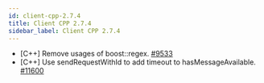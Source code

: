 ```yaml
---
id: client-cpp-2.7.4
title: Client CPP 2.7.4 
sidebar_label: Client CPP 2.7.4 
---
```


- [C++] Remove usages of boost::regex. [#9533](https://github.com/apache/pulsar/pull/9533)
- [C++] Use sendRequestWithId to add timeout to hasMessageAvailable. [#11600](https://github.com/apache/pulsar/pull/11600)
